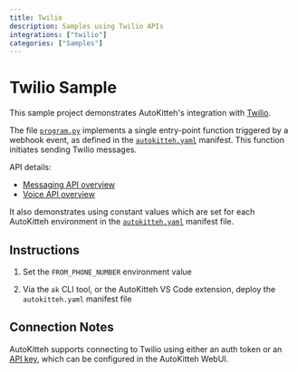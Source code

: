 ```yaml
---
title: Twilio
description: Samples using Twilio APIs
integrations: ["twilio"]
categories: ["Samples"]
---
```


# Twilio Sample

This sample project demonstrates AutoKitteh's integration with
[Twilio](https://www.twilio.com).

The file [`program.py`](./program.py) implements a single entry-point function
triggered by a webhook event, as defined in the
[`autokitteh.yaml`](./autokitteh.yaml) manifest. This function initiates sending Twilio messages.

API details:

- [Messaging API overview](https://www.twilio.com/docs/messaging/api)
- [Voice API overview](https://www.twilio.com/docs/voice/api)

It also demonstrates using constant values which are set for each AutoKitteh
environment in the [`autokitteh.yaml`](./autokitteh.yaml) manifest file.

## Instructions

1. Set the `FROM_PHONE_NUMBER` environment value

2. Via the `ak` CLI tool, or the AutoKitteh VS Code extension, deploy the
   `autokitteh.yaml` manifest file

## Connection Notes

AutoKitteh supports connecting to Twilio using either an auth token or an
[API key](https://www.twilio.com/docs/glossary/what-is-an-api-key), which can
be configured in the AutoKitteh WebUI.
